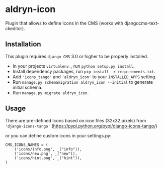 aldryn-icon
===========

Plugin that allows to define Icons in the CMS (works with djangocms-text-ckeditor).


Installation
------------

This plugin requires `django CMS` 3.0 or higher to be properly installed.

* In your projects `virtualenv`_, run ``python setup.py install``.
* Install dependency packages, run ``pip install -r requirements.txt``.
* Add ``'icons_tango'`` and ``'aldryn_icon'`` to your ``INSTALLED_APPS`` setting.
* Run ``manage.py schemamigration aldryn_icon --initial`` to generate initial schema.
* Run ``manage.py migrate aldryn_icon``.


Usage
-----

There are pre-defined Icons based on icon files (32x32 pixels) from ``'django-icons-tango'`` (https://pypi.python.org/pypi/django-icons-tango/)

or you can define custom icons in your settings.py:

```
CMS_ICONS_NAMES = (
    ('icons/info.png', _("info")),
    ('icons/new.png', _("new")),
    ('icons/hint.png', _("hint")),
)
```
